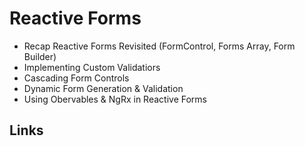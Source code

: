 # Reactive Forms

- Recap Reactive Forms Revisited (FormControl, Forms Array, Form Builder)
- Implementing Custom Validatiors
- Cascading Form Controls
- Dynamic Form Generation & Validation
- Using Obervables & NgRx in Reactive Forms

## Links
